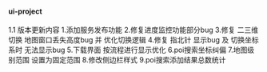 #### ui-project
1.1 版本更新内容
1.添加服务发布功能
2.修复进度监控功能部分bug
3.修复 二三维切换 地图窗口丢失高度bug 并 优化切换逻辑
4.修复 指北针 显示bug 及 切换坐标系时 无法显示bug
5.下载界面 按流程进行显示优化
6.poi搜索坐标纠偏
7.地图级别范围 设置为固定范围
8.修改侧边栏样式
9.poi搜索添加结果总数统计
